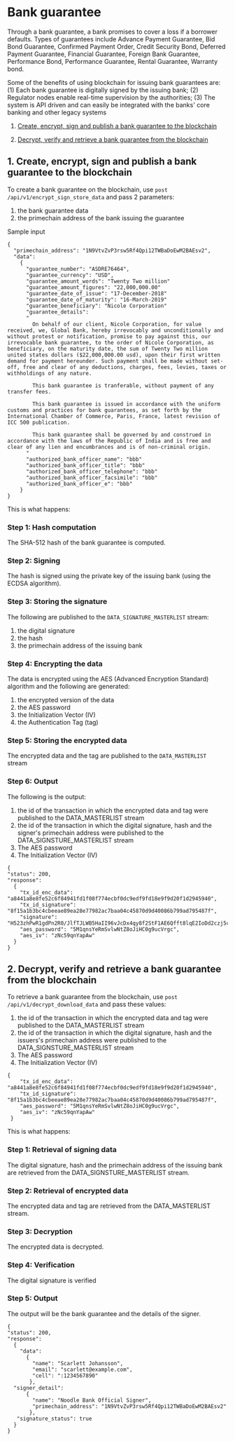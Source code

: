 # Bank guarantee

Through a bank guarantee, a bank promises to cover a loss if a borrower defaults. Types of guarantees include Advance Payment Guarantee, Bid Bond Guarantee, Confirmed Payment Order, Credit Security Bond, Deferred Payment Guarantee, Financial Guarantee, Foreign Bank Guarantee, Performance Bond, Performance Guarantee, Rental Guarantee, Warranty bond.

Some of the benefits of using blockchain for issuing bank guarantees are: (1) Each bank guarantee is digitally signed by the issuing bank; (2) Regulator nodes enable real-time supervision by the authorities; (3) The system is API driven and can easily be integrated with the banks' core banking and other legacy systems


1. [Create, encrypt, sign and publish a bank guarantee to the blockchain](#1-create-encrypt,sign-and-publish-a-bank-guarantee-to-the-blockchain)

2. [Decrypt, verify and retrieve a bank guarantee from the blockchain](#2-decrypt,-verify-and-retrieve-a-bank-guarantee-from-the-blockchain)


## 1. Create, encrypt, sign and publish a bank guarantee to the blockchain
To create a bank guarantee on the blockchain, use `post /api/v1/encrypt_sign_store_data` and pass 2 parameters: 
1. the bank guarantee data 
2. the primechain address of the bank issuing the guarantee

Sample input
```
{
  "primechain_address": "1N9VtvZvP3rsw5Rf4Qpi12TWBaDoEwM2BAEsv2",
  "data": 
    {
      "guarantee_number": "ASDRE76464",
      "guarantee_currency": "USD",
      "guarantee_amount_words": "Twenty Two million"
      "guarantee_amount_figures": "22,000,000.00"
      "guarantee_date_of_issue": "17-December-2018"
      "guarantee_date_of_maturity": "16-March-2019"
      "guarantee_beneficiary": "Nicole Corporation"
      "guarantee_details": 
      "
        On behalf of our client, Nicole Corporation, for value received, we, Global Bank, hereby irrevocably and unconditionally and without protest or notification, promise to pay against this, our irrevocable bank guarantee, to the order of Nicole Corporation, as beneficiary, on the maturity date, the sum of Twenty Two million united states dollars ($22,000,000.00 usd), upon their first written demand for payment hereunder. Such payment shall be made without set-off, free and clear of any deductions, charges, fees, levies, taxes or withholdings of any nature.
      
        This bank guarantee is tranferable, without payment of any transfer fees.

        This bank guarantee is issued in accordance with the uniform customs and practices for bank guarantees, as set forth by the International Chamber of Commerce, Paris, France, latest revision of ICC 500 publication.

        This bank guarantee shall be governed by and construed in accordance with the laws of the Republic of India and is free and clear of any lien and encumbrances and is of non-criminal origin.
      "
      "authorized_bank_officer_name": "bbb"
      "authorized_bank_officer_title": "bbb"
      "authorized_bank_officer_telephone": "bbb"
      "authorized_bank_officer_facsimile": "bbb"
      "authorized_bank_officer_e": "bbb"      
    }
}
```
This is what happens:   

### Step 1: Hash computation

The SHA-512 hash of the bank guarantee is computed.

### Step 2: Signing
The hash is signed using the private key of the issuing bank (using the ECDSA algorithm).

### Step 3: Storing the signature
The following are published to the `DATA_SIGNATURE_MASTERLIST` stream:
1. the digital signature
2. the hash
3. the primechain address of the issuing bank 

### Step 4: Encrypting the data
The data is encrypted using the AES (Advanced Encryption Standard) algorithm and the following are generated: 
1. the encrypted version of the data
2. the AES password
3. the Initialization Vector (IV)   
4. the Authentication Tag (tag)

### Step 5: Storing the encrypted data
The encrypted data and the tag are published to the `DATA_MASTERLIST` stream

### Step 6: Output 
The following is the output:
1. the id of the transaction in which the encrypted data and tag were published to the DATA_MASTERLIST stream
2. the id of the transaction in which the digital signature, hash and the signer's primechain address were published to the DATA_SIGNSTURE_MASTERLIST stream
3. The AES password
4. The Initialization Vector (IV)

```
{
"status": 200,
"response": 
  {
    "tx_id_enc_data": "a8441a8e8fe52c6f84941fd1f08f774ecbf0dc9edf9fd18e9f9d20f1d2945940",
    "tx_id_signature": "8f15a1b3bc4cbeeae89ea28e77982ac7baa04c45870d9d40086b799ad795487f",
    "signature": "H523zhPwR1gdPn2R0/JlfTJLWB5HaII96vJcDx4qy8f2StF1AE6Qfft8lqE2IoDd2czj5cW8i9ZJLaWXu7KkEyE=",
    "aes_password": "5M1qnsYeRmSvlwNtZ8oJiHC0g9ucVrgc",
    "aes_iv": "zNc59qnYapAw"
  }
}
```

## 2. Decrypt, verify and retrieve a bank guarantee from the blockchain
To retrieve a bank guarantee from the blockchain, use `post /api/v1/decrypt_download_data` and pass these values:
1. the id of the transaction in which the encrypted data and tag were published to the DATA_MASTERLIST stream
2. the id of the transaction in which the digital signature, hash and the issuers's primechain address were published to the DATA_SIGNSTURE_MASTERLIST stream
3. The AES password
4. The Initialization Vector (IV)

```
{
    "tx_id_enc_data": "a8441a8e8fe52c6f84941fd1f08f774ecbf0dc9edf9fd18e9f9d20f1d2945940",
    "tx_id_signature": "8f15a1b3bc4cbeeae89ea28e77982ac7baa04c45870d9d40086b799ad795487f",
    "aes_password": "5M1qnsYeRmSvlwNtZ8oJiHC0g9ucVrgc",
    "aes_iv": "zNc59qnYapAw"
 }
```
This is what happens:   

### Step 1: Retrieval of signing data 
The digital signature, hash and the primechain address of the issuing bank are retrieved from the DATA_SIGNSTURE_MASTERLIST stream.

### Step 2: Retrieval of encrypted data 
The encrypted data and tag are retrieved from the DATA_MASTERLIST stream.

### Step 3: Decryption
The encrypted data is decrypted.

### Step 4: Verification
The digital signature is verified

### Step 5: Output
The output will be the bank guarantee and the details of the signer.
```
{
"status": 200,
"response": 
  {
    "data": 
      {
        "name": "Scarlett Johansson",
        "email": "scarlett@example.com",
        "cell": ":1234567890"
       },
  "signer_detail": 
      {
        "name": "Noodle Bank Official Signer",
        "primechain_address": "1N9VtvZvP3rsw5Rf4Qpi12TWBaDoEwM2BAEsv2"
       },
   "signature_status": true
  }
}

```
